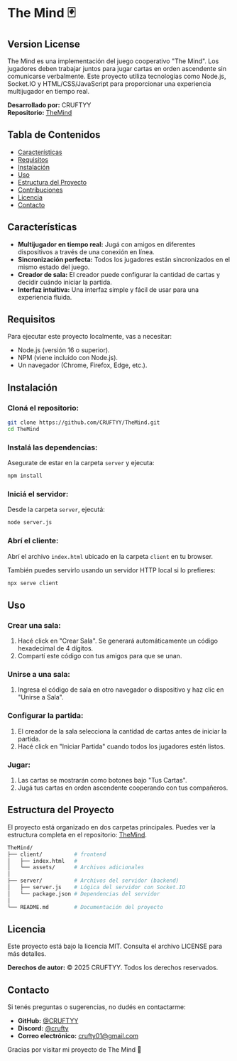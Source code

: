 # The Mind 🃏

## Version License
The Mind es una implementación del juego cooperativo "The Mind". Los jugadores deben trabajar juntos para jugar cartas en orden ascendente sin comunicarse verbalmente. Este proyecto utiliza tecnologías como Node.js, Socket.IO y HTML/CSS/JavaScript para proporcionar una experiencia multijugador en tiempo real.

**Desarrollado por:** CRUFTYY  
**Repositorio:** [TheMind](https://github.com/CRUFTYY/TheMind)

## Tabla de Contenidos
- [Características](#caracteristicas)
- [Requisitos](#requisitos)
- [Instalación](#instalacion)
- [Uso](#uso)
- [Estructura del Proyecto](#estructura-del-proyecto)
- [Contribuciones](#contribuciones)
- [Licencia](#licencia)
- [Contacto](#contacto)

## Características
- **Multijugador en tiempo real:** Jugá con amigos en diferentes dispositivos a través de una conexión en línea.
- **Sincronización perfecta:** Todos los jugadores están sincronizados en el mismo estado del juego.
- **Creador de sala:** El creador puede configurar la cantidad de cartas y decidir cuándo iniciar la partida.
- **Interfaz intuitiva:** Una interfaz simple y fácil de usar para una experiencia fluida.

## Requisitos
Para ejecutar este proyecto localmente, vas a necesitar:
- Node.js (versión 16 o superior).
- NPM (viene incluido con Node.js).
- Un navegador (Chrome, Firefox, Edge, etc.).

## Instalación
### Cloná el repositorio:
```bash
git clone https://github.com/CRUFTYY/TheMind.git
cd TheMind
```

### Instalá las dependencias:
Asegurate de estar en la carpeta `server` y ejecuta:
```bash
npm install
```

### Iniciá el servidor:
Desde la carpeta `server`, ejecutá:
```bash
node server.js
```

### Abrí el cliente:
Abrí el archivo `index.html` ubicado en la carpeta `client` en tu browser.

También puedes servirlo usando un servidor HTTP local si lo prefieres:
```bash
npx serve client
```

## Uso
### Crear una sala:
1. Hacé click en "Crear Sala". Se generará automáticamente un código hexadecimal de 4 dígitos.
2. Compartí este código con tus amigos para que se unan.

### Unirse a una sala:
1. Ingresa el código de sala en otro navegador o dispositivo y haz clic en "Unirse a Sala".

### Configurar la partida:
1. El creador de la sala selecciona la cantidad de cartas antes de iniciar la partida.
2. Hacé click en "Iniciar Partida" cuando todos los jugadores estén listos.

### Jugar:
1. Las cartas se mostrarán como botones bajo "Tus Cartas".
2. Jugá tus cartas en orden ascendente cooperando con tus compañeros.

## Estructura del Proyecto
El proyecto está organizado en dos carpetas principales. Puedes ver la estructura completa en el repositorio: [TheMind](https://github.com/CRUFTYY/TheMind).
```bash
TheMind/
├── client/          # frontend
│   ├── index.html   # 
│   └── assets/      # Archivos adicionales
│
├── server/          # Archivos del servidor (backend)
│   ├── server.js    # Lógica del servidor con Socket.IO
│   └── package.json # Dependencias del servidor
│
└── README.md        # Documentación del proyecto
```

## Licencia
Este proyecto está bajo la licencia MIT. Consulta el archivo LICENSE para más detalles.

**Derechos de autor:** © 2025 CRUFTYY. Todos los derechos reservados.

## Contacto
Si tenés preguntas o sugerencias, no dudés en contactarme:
- **GitHub:** [@CRUFTYY](https://github.com/CRUFTYY)
- **Discord:** [@crufty](https://discord.com/users/844310623706021969)
- **Correo electrónico:** crufty01@gmail.com

Gracias por visitar mi proyecto de The Mind 🎉

